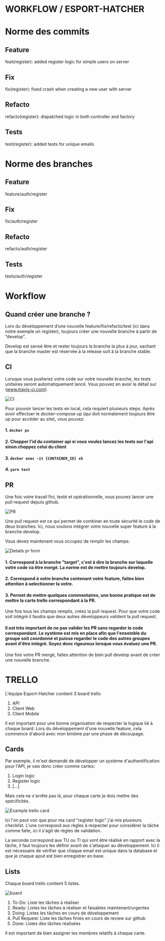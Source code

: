 # WORKFLOW / ESPORT-HATCHER


# Norme des commits

## Feature
feat(register): added register logic for simple users on server

## Fix
fix(register): fixed crash when creating a new user with server

## Refacto
refacto(register): dispatched logic in both controller and factory

## Tests
test(register): added tests for unique emails



# Norme des branches
## Feature
feature/auth/register 

## Fix
fix/auth/register

## Refacto
refacto/auth/register

## Tests
tests/auth/register



# Workflow
## Quand créer une branche ?

Lors du développement d’une nouvelle feature/fix/refacto/test (ici dans notre exemple un register), toujours créer une nouvelle branche à partir de “develop”.

Develop est sensé être et rester toujours la branche la plus à jour, sachant que la branche master est réservée à la release soit à la branche stable.

## CI

Lorsque vous pusherez votre code sur votre nouvelle branche, les tests unitaires seront automatiquement lancé. Vous pouvez en avoir le détail sur (www.travis-ci.com).

 ![CI](https://i.ibb.co/6b4N3Dh/Screenshot-2019-04-05-at-10-51-42.png)

Pour pouvoir lancer les tests en local, cela requiert plusieurs steps. Après avoir effectuer le docker-compose up (qui doit normalement toujours être up pour accéder au site), vous pouvez:

#### 1. ```docker ps```
#### 2. Chopper l'id du container api si vous voulez lancez les tests sur l'api sinon choppez celui du client
#### 3. ```docker exec -it {CONTAINER_ID} sh```
#### 4. ```yarn test```

## PR

Une fois votre travail fini, testé et opérationnelle, vous pouvez lancer une pull request depuis github.

![PR](https://i.ibb.co/SPbfKf3/Screenshot-2019-04-05-at-10-54-31.png)

Une pull request est ce qui permet de combiner en toute sécurité le code de deux branches. Ici, nous voulons intégrer votre nouvelle super feature à la branche develop.

Vous devez maintenant vous occupez de remplir les champs:

![Details pr form](https://i.ibb.co/LhrgM7w/Screenshot-2019-04-05-at-10-58-08.png)

#### 1. Correspond à la branche "target", c'est à dire la branche sur laquelle votre code va être mergé. La norme est de mettre toujours develop.

#### 2. Correspond à votre branche contenant votre feature, faites bien attention à selectionner la votre.

#### 3. Permet de mettre quelques commentaires, une bonne pratique est de mettre la carte trello correspondant à la PR.

Une fois tous les champs remplis, créez la pull request. Pour que votre code soit intégré il faudra que deux autres développeurs valident la pull request.

#### Il est très important de ne pas valider les PR sans regarder le code correspondant. Le système est mis en place afin que l'ensemble du groupe soit coordonné et puisse regarder le code des autres groupes avant d'être intégré. Soyez donc rigoureux lorsque vous évaluez une PR.

Une fois votre PR mergé, faites attention de bien pull develop avant de créer une nouvelle branche.



# TRELLO

L'équipe Esport-Hatcher contient 3 board trello

1. API
2. Client Web
3. Client Mobile

Il est important pour une bonne organisation de respecter la logique lié à chaque board. 
Lors du développement d'une nouvelle feature, cela commence d'abord avec mon binôme par une phase de découpage.

## Cards

Par exemple, il m'est demandé de développer un système d'authentification pour l'API, je vais donc créer comme cartes:

1. Login logic
2. Register logic
3. [...]

Mais cela ne s'arrête pas là, pour chaque carte je dois mettre des spécificités. 

![Example trello card](https://i.ibb.co/D7kCPzs/Screenshot-2019-04-05-at-11-13-52.png)


Ici l'on peut voir que pour ma card "register logic" j'ai mis plusieurs checklist. L'une correspond aux règles à respecter pour considérer la tâche comme faite, ici il s'agit de règles de validation.

La seconde correspond aux TU ou TI qui vont être réalisé en rapport avec la tâche, il faut toujours les définir avant de s'attaquer au développement. Ici il est nécessaire de vérifier que chaque email est unique dans la database et que je chaque ajout est bien enregistrer en base.


## Lists

Chaque board trello contient 5 listes.

![board](https://i.ibb.co/6XFQ75J/Screenshot-2019-04-05-at-11-08-41.png)

1. To-Do: Liste les tâches à réaliser
2. Ready: Listes les tâches à réaliser et faisables maintenant/urgentes
3. Doing: Listes les tâches en cours de développement
4. Pull Request: Liste les tâches finies en cours de review sur github
5. Done: Listes des tâches réalisées

Il est important de bien assigner les membres relatifs à chaque carte.
